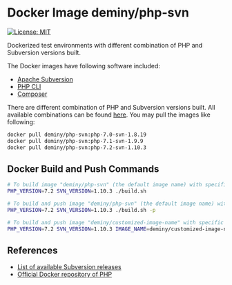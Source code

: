 # Docker Image deminy/php-svn

[![License: MIT](https://img.shields.io/badge/License-MIT-yellow.svg)](https://github.com/deminy/docker-php-svn/blob/master/LICENSE.txt)

Dockerized test environments with different combination of PHP and Subversion versions built.

The Docker images have following software included:

* [Apache Subversion](http://subversion.apache.org)
* [PHP CLI](http://php.net/manual/en/features.commandline.php)
* [Composer](https://getcomposer.org)

There are different combination of PHP and Subversion versions built. All available combinations can be found [here](https://hub.docker.com/r/deminy/php-svn/). You may pull the images like following:

```bash
docker pull deminy/php-svn:php-7.0-svn-1.8.19
docker pull deminy/php-svn:php-7.1-svn-1.9.9
docker pull deminy/php-svn:php-7.2-svn-1.10.3
```

## Docker Build and Push Commands

```bash
# To build image "deminy/php-svn" (the default image name) with specific versions of PHP and Subversion.
PHP_VERSION=7.2 SVN_VERSION=1.10.3 ./build.sh

# To build and push image "deminy/php-svn" (the default image name) with specific versions of PHP and Subversion.
PHP_VERSION=7.2 SVN_VERSION=1.10.3 ./build.sh -p

# To build and push image "deminy/customized-image-name" with specific versions of PHP and Subversion.
PHP_VERSION=7.2 SVN_VERSION=1.10.3 IMAGE_NAME=deminy/customized-image-name ./build.sh -p
```

## References

* [List of available Subversion releases](https://github.com/apache/subversion/releases)
* [Official Docker repository of PHP](https://hub.docker.com/_/php/)
